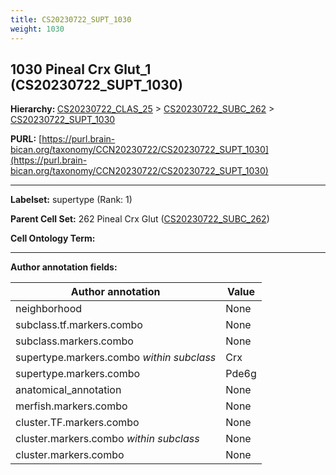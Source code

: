 ```yaml
---
title: CS20230722_SUPT_1030
weight: 1030
---
```

## 1030 Pineal Crx Glut_1 (CS20230722_SUPT_1030)
<b>Hierarchy: </b>
[CS20230722_CLAS_25](../CS20230722_CLAS_25) >
[CS20230722_SUBC_262](../CS20230722_SUBC_262) >
[CS20230722_SUPT_1030](../CS20230722_SUPT_1030)

**PURL:** [https://purl.brain-bican.org/taxonomy/CCN20230722/CS20230722_SUPT_1030](https://purl.brain-bican.org/taxonomy/CCN20230722/CS20230722_SUPT_1030)

---


**Labelset:** supertype (Rank: 1)

**Parent Cell Set:** 262 Pineal Crx Glut ([CS20230722_SUBC_262](../CS20230722_SUBC_262))



**Cell Ontology Term:** 

[MARKER GENES.]: #


---

[TRANSFERRED ANNOTATIONS.]: #


[AUTHOR ANNOTATION FIELDS.]: #


**Author annotation fields:**

| Author annotation | Value |
|-------------------|-------|
|neighborhood|None|
|subclass.tf.markers.combo|None|
|subclass.markers.combo|None|
|supertype.markers.combo _within subclass_|Crx|
|supertype.markers.combo|Pde6g|
|anatomical_annotation|None|
|merfish.markers.combo|None|
|cluster.TF.markers.combo|None|
|cluster.markers.combo _within subclass_|None|
|cluster.markers.combo|None|
